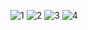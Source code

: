 ![1](https://github.com/user-attachments/assets/7a16ef83-c56c-4a2b-bb32-8cd3e27548b5)
![2](https://github.com/user-attachments/assets/0e82677c-db3a-4a42-aa45-5ef7b816ea01)
![3](https://github.com/user-attachments/assets/975a3762-d67e-4827-a41a-21094a01a96b)
![4](https://github.com/user-attachments/assets/96716070-a79d-4ca2-914e-02e91c364a17)
